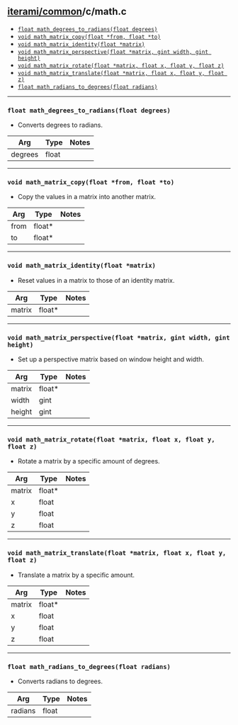 [iterami/common](https://github.com/iterami/Documentation.htm/blob/gh-pages/common/README.md)/c/math.c
------------------------------------------------------------------------------------------------------

* [`float math_degrees_to_radians(float degrees)`](#float-math_degrees_to_radiansfloat-degrees)
* [`void math_matrix_copy(float *from, float *to)`](#void-math_matrix_copyfloat-from-float-to)
* [`void math_matrix_identity(float *matrix)`](#void-math_matrix_identityfloat-matrix)
* [`void math_matrix_perspective(float *matrix, gint width, gint height)`](#void-math_matrix_perspectivefloat-matrix-gint-width-gint-height)
* [`void math_matrix_rotate(float *matrix, float x, float y, float z)`](#void-math_matrix_rotatefloat-matrix-float-x-float-y-float-z)
* [`void math_matrix_translate(float *matrix, float x, float y, float z)`](#void-math_matrix_translatefloat-matrix-float-x-float-y-float-z)
* [`float math_radians_to_degrees(float radians)`](#float-math_radians_to_degreesfloat-radians)

---

### `float math_degrees_to_radians(float degrees)`
* Converts degrees to radians.

Arg     | Type  | Notes
--------|-------|------
degrees | float |

---

### `void math_matrix_copy(float *from, float *to)`
* Copy the values in a matrix into another matrix.

Arg  | Type   | Notes
-----|--------|------
from | float* |
to   | float* |

---

### `void math_matrix_identity(float *matrix)`
* Reset values in a matrix to those of an identity matrix.

Arg    | Type   | Notes
-------|--------|------
matrix | float* |

---

### `void math_matrix_perspective(float *matrix, gint width, gint height)`
* Set up a perspective matrix based on window height and width.

Arg    | Type   | Notes
-------|--------|------
matrix | float* |
width  | gint   |
height | gint   |

---

### `void math_matrix_rotate(float *matrix, float x, float y, float z)`
* Rotate a matrix by a specific amount of degrees.

Arg    | Type   | Notes
-------|--------|------
matrix | float* |
x      | float  |
y      | float  |
z      | float  |

---

### `void math_matrix_translate(float *matrix, float x, float y, float z)`
* Translate a matrix by a specific amount.

Arg    | Type   | Notes
-------|--------|------
matrix | float* |
x      | float  |
y      | float  |
z      | float  |

---

### `float math_radians_to_degrees(float radians)`
* Converts radians to degrees.

Arg     | Type  | Notes
--------|-------|------
radians | float |
